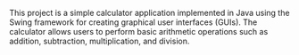 This project is a simple calculator application implemented in Java using the Swing framework for creating graphical user interfaces (GUIs). 
The calculator allows users to perform basic arithmetic operations such as addition, subtraction, multiplication, and division.
